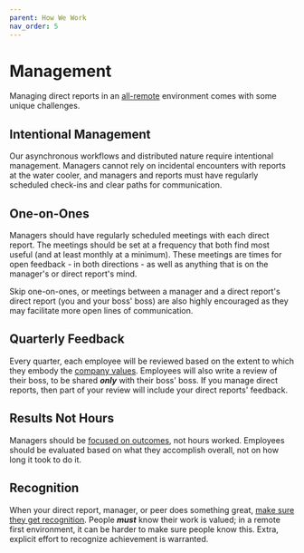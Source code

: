 ```yaml
---
parent: How We Work
nav_order: 5
---
```

# Management
Managing direct reports in an [all-remote](./index.md) environment comes with some unique challenges.

## Intentional Management
Our asynchronous workflows and distributed nature require intentional management. Managers cannot rely on incidental encounters with reports at the water cooler, and managers and reports must have regularly scheduled check-ins and clear paths for communication.

## One-on-Ones
Managers should have regularly scheduled meetings with each direct report.  The meetings should be set at a frequency that both find most useful (and at least monthly at a minimum).  These meetings are times for open feedback - in both directions - as well as anything that is on the manager's or direct report's mind.

Skip one-on-ones, or meetings between a manager and a direct report's direct report (you and your boss' boss) are also highly encouraged as they may facilitate more open lines of communication.

## Quarterly Feedback
Every quarter, each employee will be reviewed based on the extent to which they embody the [company values](../values/index.md).  Employees will also write a review of their boss, to be shared ***only*** with their boss' boss.  If you manage direct reports, then part of your review will include your direct reports' feedback.

## Results Not Hours
Managers should be [focused on outcomes](../values/index.md#focus-on-outcomes-trophy), not hours worked.  Employees should be evaluated based on what they accomplish overall, not on how long it took to do it.

## Recognition
When your direct report, manager, or peer does something great, [make sure they get recognition](../values/index.md#recognize-others-clap).  People ***must*** know their work is valued; in a remote first environment, it can be harder to make sure people know this.  Extra, explicit effort to recognize achievement is warranted.
